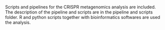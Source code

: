 Scripts and pipelines for the CRISPR metagenomics analysis are included. The description of the pipeline and scripts are in the pipeline and scripts folder. R and python scripts together with bioinformatics softwares are used the analysis. 
